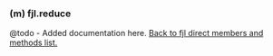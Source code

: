 ### (m) fjl.reduce
@todo - Added documentation here.
[Back to fjl direct members and methods list.](#members-and-methods)
